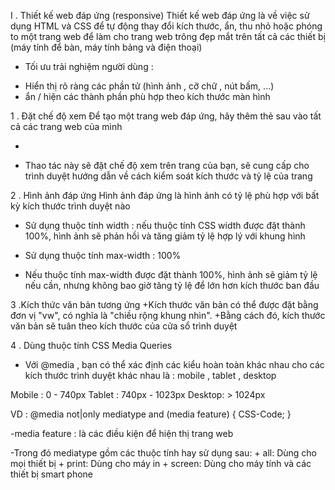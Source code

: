 I . Thiết kế web đáp ứng (responsive)
Thiết kế web đáp ứng là về việc sử dụng HTML và CSS để tự động thay đổi kích thước, ẩn, thu nhỏ hoặc phóng to một trang web để làm cho trang web trông đẹp mắt trên tất cả các thiết bị (máy tính để bàn, máy tính bảng và điện thoại)

- Tối ưu trải nghiệm người dùng :
 +  Hiển thị rõ ràng các phần tử (hình ảnh  , cỡ chữ , nút bấm, ...)
 +  ẩn / hiện các thành phần phù hợp theo kích thước màn hình

1 . Đặt chế độ xem
Để tạo một trang web đáp ứng, hãy thêm <meta> thẻ sau vào tất cả các trang web của mình

- <meta name="viewport" content="width=device-width, initial-scale=1.0">

+ Thao tác này sẽ đặt chế độ xem trên trang của bạn, sẽ cung cấp cho trình duyệt hướng dẫn về cách kiểm soát kích thước và tỷ lệ của trang

2 . Hình ảnh đáp ứng
Hình ảnh đáp ứng là hình ảnh có tỷ lệ phù hợp với bất kỳ kích thước trình duyệt nào

+ Sử dụng thuộc tính width : nếu thuộc tính CSS width được đặt thành 100%, hình ảnh sẽ phản hồi và tăng giảm tỷ lệ hợp lý với khung hình

+ Sử dụng thuộc tính max-width : 100% 
+ Nếu thuộc tính max-width được đặt thành 100%, hình ảnh sẽ giảm tỷ lệ nếu cần, nhưng không bao giờ tăng tỷ lệ để lớn hơn kích thước ban đầu

3 .Kích thức văn bản tương ứng
+Kích thước văn bản có thể được đặt bằng đơn vị "vw", có nghĩa là "chiều rộng khung nhìn".
+Bằng cách đó, kích thước văn bản sẽ tuân theo kích thước của cửa sổ trình duyệt

4 . Dùng thuộc tính CSS   Media Queries 

+ Với @media , bạn có thể xác định các kiểu hoàn toàn khác nhau cho các kích thước trình duyệt khác nhau là : mobile , tablet , desktop

Mobile : 0 - 740px
Tablet : 740px - 1023px
Desktop: > 1024px

VD : @media not|only mediatype and (media feature) {
    CSS-Code;
}

-media feature : là các điều kiện để hiện thị trang web

-Trong đó mediatype gồm các thuộc tính hay sử dụng sau:
    + all: Dùng cho mọi thiết bị
    + print: Dùng cho máy in
    + screen: Dùng cho máy tính và các thiết bị smart phone











